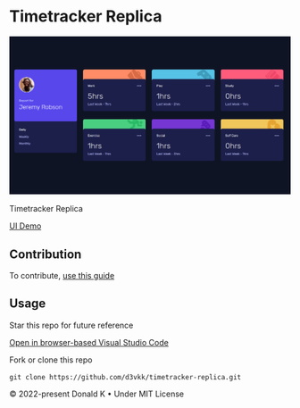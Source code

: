 # Timetracker Replica

![Timetracker Replica Screenshot](https://github.com/d3vkk/timetracker-replica/blob/master/timeracker-replica-screenshot.png)

Timetracker Replica

[UI Demo](https://timetrackerreplica.netlify.app)

## Contribution

To contribute, [use this guide](https://github.com/d3vkk/open-source/blob/master/CONTRIBUTING.md)

## Usage

Star this repo for future reference

[Open in browser-based Visual Studio Code](https://vscode.dev/github/d3vkk/timetracker-replica)

Fork or clone this repo
```
git clone https://github.com/d3vkk/timetracker-replica.git
```

© 2022-present Donald K • Under MIT License
